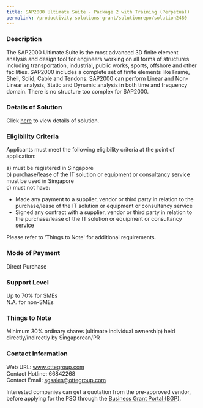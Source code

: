 ```yaml
---
title: SAP2000 Ultimate Suite - Package 2 with Training (Perpetual)
permalink: /productivity-solutions-grant/solutionrepo/solution2480
---
```


### Description

The SAP2000 Ultimate Suite is the most advanced 3D finite element analysis and design tool for engineers working on all forms of structures including transportation, industrial, public works, sports, offshore and other facilities.  SAP2000 includes a complete set of finite elements like Frame, Shell, Solid, Cable and Tendons.  SAP2000 can perform Linear and Non-Linear analysis, Static and Dynamic analysis in both time and frequency domain.  There is no structure too complex for SAP2000.

### Details of Solution

Click <a href='https://www.gobusiness.gov.sg/images/psg/Otte_International_SAP_2000_20210048_Desensitised_Annex_3_Part_2.pdf' target='_blank' rel='noopener'>here</a> to view details of solution.

### Eligibility Criteria

Applicants must meet the following eligibility criteria at the point of application:

a) must be registered in Singapore <br>
b) purchase/lease of the IT solution or equipment or consultancy service must be used in Singapore <br>
c) must not have:
- Made any payment to a supplier, vendor or third party in relation to the purchase/lease of the IT solution or equipment or consultancy service
- Signed any contract with a supplier, vendor or third party in relation to the purchase/lease of the IT solution or equipment or consultancy service

Please refer to 'Things to Note' for additional requirements.

### Mode of Payment
Direct Purchase

### Support Level
Up to 70% for SMEs <br>
N.A. for non-SMEs

### Things to Note
Minimum 30% ordinary shares (ultimate individual ownership) held directly/indirectly by Singaporean/PR

### Contact Information
Web URL: www.ottegroup.com <br>Contact Hotline: 66842268 <br>Contact Email: sgsales@ottegroup.com <br>

Interested companies can get a quotation from the pre-approved vendor, before applying for the PSG through the <a target='_blank' rel='noopener' href='https://www.businessgrants.gov.sg/'>Business Grant Portal (BGP)</a>.
